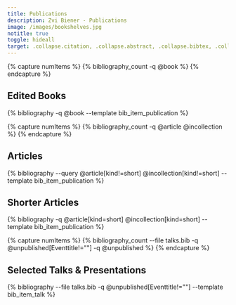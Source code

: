 ```yaml
---
title: Publications
description: Zvi Biener - Publications
image: /images/bookshelves.jpg
notitle: true
toggle: hideall
target: .collapse.citation, .collapse.abstract, .collapse.bibtex, .collapse.fullentry
---
```


{% capture numItems %}
{% bibliography_count -q @book %}
{% endcapture %}
 
<h2 class="bibliography" style="counter-reset:bibitem {{numItems|plus:1}}">
	<a class="plus-icon minus" data-toggle="collapse"  data-target=".collapse.editedbooks" data-text="Collapse">Edited Books</a>&nbsp;
</h2>

<div class="collapse editedbooks show">
{% bibliography -q @book --template bib_item_publication %}
</div>



{% capture numItems %}
{% bibliography_count -q @article @incollection %}
{% endcapture %}

<h2 class="bibliography" style="counter-reset:bibitem {{numItems|plus:1}}">
	<a class="plus-icon minus" data-toggle="collapse"  data-target=".collapse.articles" data-text="Collapse">Articles</a></h2>

<div class="articles collapse show">
{% bibliography --query @article[kind!=short] @incollection[kind!=short] --template bib_item_publication %}
</div>

<h2 class="bibliography">
	<a class="plus-icon minus" data-toggle="collapse"  data-target=".collapse.shortarticles" data-text="Collapse">Shorter Articles</a></h2>

<div class="collapse shortarticles show">
{% bibliography -q @article[kind=short] @incollection[kind=short] --template bib_item_publication %}
</div>

{% capture numItems %}
{% bibliography_count --file talks.bib -q @unpublished[Eventtitle!=""] -q @unpublished %}
{% endcapture %}

<h2 class="bibliography" style="counter-reset:bibitem {{numItems|plus:1}}">
	<a class="plus-icon minus" data-toggle="collapse"  data-target=".collapse.talks" data-text="Collapse">Selected Talks & Presentations</a></h2>

<div class="collapse talks show">
{% bibliography --file talks.bib -q @unpublished[Eventtitle!=""] --template bib_item_talk %}
</div>
